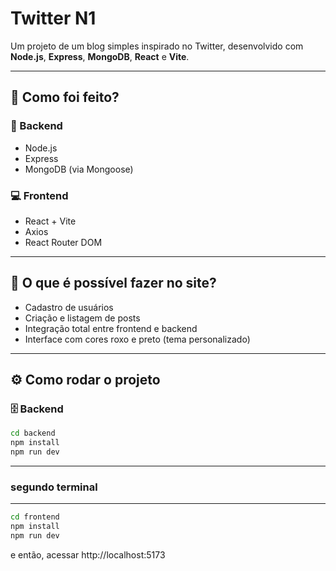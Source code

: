 # Twitter N1

Um projeto de um blog simples inspirado no Twitter, desenvolvido com **Node.js**, **Express**, **MongoDB**, **React** e **Vite**.

---

## 🚀 Como foi feito?

### 🧠 Backend
- Node.js
- Express
- MongoDB (via Mongoose)

### 💻 Frontend
- React + Vite
- Axios
- React Router DOM

---

## 🧩 O que é possível fazer no site?

- Cadastro de usuários  
- Criação e listagem de posts  
- Integração total entre frontend e backend  
- Interface com cores roxo e preto (tema personalizado)

---

## ⚙️ Como rodar o projeto

### 🗄️ Backend
```bash
cd backend
npm install
npm run dev
```
----------------
### segundo terminal
----------------
```bash
cd frontend
npm install
npm run dev
```
e então, acessar http://localhost:5173
